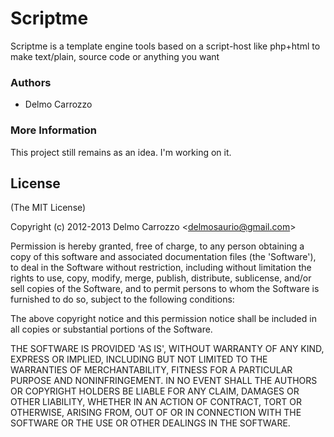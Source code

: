 # Scriptme

 Scriptme is a template engine tools based on a script-host like php+html to make text/plain, source code or anything you want

### Authors

 - Delmo Carrozzo

### More Information
 
 This project still remains as an idea. I'm working on it.
	
## License 

(The MIT License)

Copyright (c) 2012-2013 Delmo Carrozzo &lt;delmosaurio@gmail.com&gt;

Permission is hereby granted, free of charge, to any person obtaining
a copy of this software and associated documentation files (the
'Software'), to deal in the Software without restriction, including
without limitation the rights to use, copy, modify, merge, publish,
distribute, sublicense, and/or sell copies of the Software, and to
permit persons to whom the Software is furnished to do so, subject to
the following conditions:

The above copyright notice and this permission notice shall be
included in all copies or substantial portions of the Software.

THE SOFTWARE IS PROVIDED 'AS IS', WITHOUT WARRANTY OF ANY KIND,
EXPRESS OR IMPLIED, INCLUDING BUT NOT LIMITED TO THE WARRANTIES OF
MERCHANTABILITY, FITNESS FOR A PARTICULAR PURPOSE AND NONINFRINGEMENT.
IN NO EVENT SHALL THE AUTHORS OR COPYRIGHT HOLDERS BE LIABLE FOR ANY
CLAIM, DAMAGES OR OTHER LIABILITY, WHETHER IN AN ACTION OF CONTRACT,
TORT OR OTHERWISE, ARISING FROM, OUT OF OR IN CONNECTION WITH THE
SOFTWARE OR THE USE OR OTHER DEALINGS IN THE SOFTWARE.
